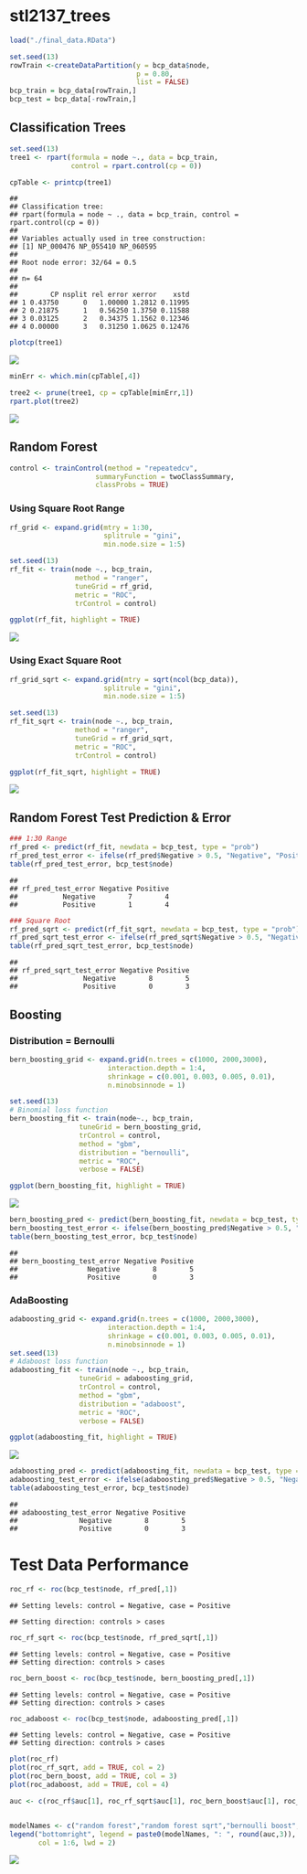 stl2137\_trees
================

``` r
load("./final_data.RData")

set.seed(13)
rowTrain <-createDataPartition(y = bcp_data$node,
                               p = 0.80,
                               list = FALSE)
bcp_train = bcp_data[rowTrain,]
bcp_test = bcp_data[-rowTrain,]
```

## Classification Trees

``` r
set.seed(13)
tree1 <- rpart(formula = node ~., data = bcp_train,
               control = rpart.control(cp = 0))

cpTable <- printcp(tree1)
```

    ## 
    ## Classification tree:
    ## rpart(formula = node ~ ., data = bcp_train, control = rpart.control(cp = 0))
    ## 
    ## Variables actually used in tree construction:
    ## [1] NP_000476 NP_055410 NP_060595
    ## 
    ## Root node error: 32/64 = 0.5
    ## 
    ## n= 64 
    ## 
    ##        CP nsplit rel error xerror    xstd
    ## 1 0.43750      0   1.00000 1.2812 0.11995
    ## 2 0.21875      1   0.56250 1.3750 0.11588
    ## 3 0.03125      2   0.34375 1.1562 0.12346
    ## 4 0.00000      3   0.31250 1.0625 0.12476

``` r
plotcp(tree1)
```

![](stl2137_trees_files/figure-gfm/unnamed-chunk-2-1.png)<!-- -->

``` r
minErr <- which.min(cpTable[,4])

tree2 <- prune(tree1, cp = cpTable[minErr,1])
rpart.plot(tree2)
```

![](stl2137_trees_files/figure-gfm/unnamed-chunk-2-2.png)<!-- -->

## Random Forest

``` r
control <- trainControl(method = "repeatedcv",
                     summaryFunction = twoClassSummary,
                     classProbs = TRUE)
```

### Using Square Root Range

``` r
rf_grid <- expand.grid(mtry = 1:30,
                       splitrule = "gini",
                       min.node.size = 1:5)

set.seed(13)
rf_fit <- train(node ~., bcp_train,
                method = "ranger",
                tuneGrid = rf_grid,
                metric = "ROC",
                trControl = control)

ggplot(rf_fit, highlight = TRUE)
```

![](stl2137_trees_files/figure-gfm/unnamed-chunk-4-1.png)<!-- -->

### Using Exact Square Root

``` r
rf_grid_sqrt <- expand.grid(mtry = sqrt(ncol(bcp_data)),
                       splitrule = "gini",
                       min.node.size = 1:5)

set.seed(13)
rf_fit_sqrt <- train(node ~., bcp_train,
                method = "ranger",
                tuneGrid = rf_grid_sqrt,
                metric = "ROC",
                trControl = control)

ggplot(rf_fit_sqrt, highlight = TRUE)
```

![](stl2137_trees_files/figure-gfm/unnamed-chunk-5-1.png)<!-- -->

## Random Forest Test Prediction & Error

``` r
### 1:30 Range
rf_pred <- predict(rf_fit, newdata = bcp_test, type = "prob")
rf_pred_test_error <- ifelse(rf_pred$Negative > 0.5, "Negative", "Positive")
table(rf_pred_test_error, bcp_test$node)
```

    ##                   
    ## rf_pred_test_error Negative Positive
    ##           Negative        7        4
    ##           Positive        1        4

``` r
### Square Root 
rf_pred_sqrt <- predict(rf_fit_sqrt, newdata = bcp_test, type = "prob")
rf_pred_sqrt_test_error <- ifelse(rf_pred_sqrt$Negative > 0.5, "Negative", "Positive")
table(rf_pred_sqrt_test_error, bcp_test$node)
```

    ##                        
    ## rf_pred_sqrt_test_error Negative Positive
    ##                Negative        8        5
    ##                Positive        0        3

## Boosting

### Distribution = Bernoulli

``` r
bern_boosting_grid <- expand.grid(n.trees = c(1000, 2000,3000),
                        interaction.depth = 1:4,
                        shrinkage = c(0.001, 0.003, 0.005, 0.01),
                        n.minobsinnode = 1)

set.seed(13)
# Binomial loss function
bern_boosting_fit <- train(node~., bcp_train, 
                 tuneGrid = bern_boosting_grid,
                 trControl = control,
                 method = "gbm",
                 distribution = "bernoulli",
                 metric = "ROC",
                 verbose = FALSE)

ggplot(bern_boosting_fit, highlight = TRUE)
```

![](stl2137_trees_files/figure-gfm/unnamed-chunk-7-1.png)<!-- -->

``` r
bern_boosting_pred <- predict(bern_boosting_fit, newdata = bcp_test, type = "prob")
bern_boosting_test_error <- ifelse(bern_boosting_pred$Negative > 0.5, "Negative", "Positive")
table(bern_boosting_test_error, bcp_test$node)
```

    ##                         
    ## bern_boosting_test_error Negative Positive
    ##                 Negative        8        5
    ##                 Positive        0        3

### AdaBoosting

``` r
adaboosting_grid <- expand.grid(n.trees = c(1000, 2000,3000),
                        interaction.depth = 1:4,
                        shrinkage = c(0.001, 0.003, 0.005, 0.01),
                        n.minobsinnode = 1)
set.seed(13)
# Adaboost loss function
adaboosting_fit <- train(node ~., bcp_train, 
                 tuneGrid = adaboosting_grid,
                 trControl = control,
                 method = "gbm",
                 distribution = "adaboost",
                 metric = "ROC",
                 verbose = FALSE)

ggplot(adaboosting_fit, highlight = TRUE)
```

![](stl2137_trees_files/figure-gfm/unnamed-chunk-8-1.png)<!-- -->

``` r
adaboosting_pred <- predict(adaboosting_fit, newdata = bcp_test, type = "prob")
adaboosting_test_error <- ifelse(adaboosting_pred$Negative > 0.5, "Negative", "Positive")
table(adaboosting_test_error, bcp_test$node)
```

    ##                       
    ## adaboosting_test_error Negative Positive
    ##               Negative        8        5
    ##               Positive        0        3

# Test Data Performance

``` r
roc_rf <- roc(bcp_test$node, rf_pred[,1])
```

    ## Setting levels: control = Negative, case = Positive

    ## Setting direction: controls > cases

``` r
roc_rf_sqrt <- roc(bcp_test$node, rf_pred_sqrt[,1])
```

    ## Setting levels: control = Negative, case = Positive
    ## Setting direction: controls > cases

``` r
roc_bern_boost <- roc(bcp_test$node, bern_boosting_pred[,1])
```

    ## Setting levels: control = Negative, case = Positive
    ## Setting direction: controls > cases

``` r
roc_adaboost <- roc(bcp_test$node, adaboosting_pred[,1])
```

    ## Setting levels: control = Negative, case = Positive
    ## Setting direction: controls > cases

``` r
plot(roc_rf)
plot(roc_rf_sqrt, add = TRUE, col = 2)
plot(roc_bern_boost, add = TRUE, col = 3)
plot(roc_adaboost, add = TRUE, col = 4)

auc <- c(roc_rf$auc[1], roc_rf_sqrt$auc[1], roc_bern_boost$auc[1], roc_adaboost$auc[1])


modelNames <- c("random forest","random forest sqrt","bernoulli boost","adaboost")
legend("bottomright", legend = paste0(modelNames, ": ", round(auc,3)),
       col = 1:6, lwd = 2)
```

![](stl2137_trees_files/figure-gfm/unnamed-chunk-9-1.png)<!-- -->
